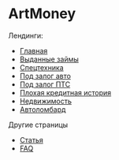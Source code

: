 # ArtMoney

Лендинги:
- [Главная](dist/am-main.html)
- [Выданные займы](dist/am-loans-list.html)
- [Спецтехника](dist/am-special-tech.html)
- [Под залог авто](dist/am-zalog-auto.html)
- [Под залог ПТС](dist/am-zalog-pts.html)
- [Плохая кредитная история](dist/am-bad-history.html)
- [Недвижимость](dist/am-property.html)
- [Автоломбард](dist/am-avtolombard.html)

Другие страницы
- [Статья](dist/am-article.html)
- [FAQ](dist/am-faq.html)
